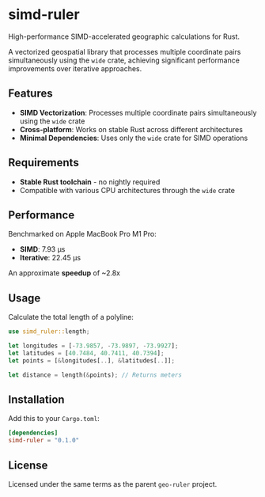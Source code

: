 # simd-ruler

High-performance SIMD-accelerated geographic calculations for Rust.

A vectorized geospatial library that processes multiple coordinate pairs simultaneously using the `wide` crate, achieving significant performance improvements over iterative approaches.

## Features

- **SIMD Vectorization**: Processes multiple coordinate pairs simultaneously using the `wide` crate
- **Cross-platform**: Works on stable Rust across different architectures
- **Minimal Dependencies**: Uses only the `wide` crate for SIMD operations

## Requirements

- **Stable Rust toolchain** - no nightly required
- Compatible with various CPU architectures through the `wide` crate

## Performance

Benchmarked on Apple MacBook Pro M1 Pro:

- **SIMD**: 7.93 µs
- **Iterative**: 22.45 µs

An approximate **speedup** of ~2.8x

## Usage

Calculate the total length of a polyline:

```rust
use simd_ruler::length;

let longitudes = [-73.9857, -73.9897, -73.9927];
let latitudes = [40.7484, 40.7411, 40.7394];
let points = [&longitudes[..], &latitudes[..]];

let distance = length(&points); // Returns meters
```

## Installation

Add this to your `Cargo.toml`:

```toml
[dependencies]
simd-ruler = "0.1.0"
```

## License

Licensed under the same terms as the parent `geo-ruler` project.
